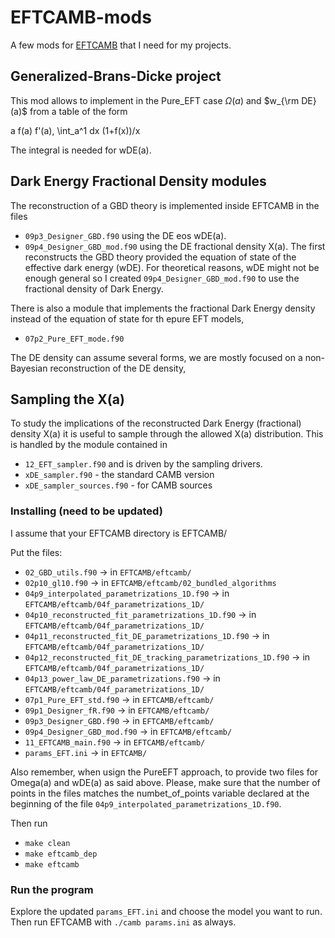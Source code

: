 # EFTCAMB-mods
A few mods for [EFTCAMB](https://github.com/EFTCAMB) that I need for my projects.

## Generalized-Brans-Dicke project
This mod allows to implement in the Pure_EFT case $\Omega(a)$ and $w_{\rm DE}(a)$ from a table of the form

a f(a) f'(a), \int_a^1 dx (1+f(x))/x

The integral is needed for wDE(a).

## Dark Energy Fractional Density modules
The reconstruction of a GBD theory is implemented inside EFTCAMB in the files
- `09p3_Designer_GBD.f90` using the DE eos wDE(a). 
- `09p4_Designer_GBD_mod.f90` using the DE fractional density X(a).
 The first reconstructs the GBD theory provided the equation of state of the effective dark energy (wDE). For theoretical reasons, wDE might not be enough general so I created `09p4_Designer_GBD_mod.f90` to use the fractional density of Dark Energy.

There is also a module that implements the fractional Dark Energy density instead of the equation of state for th epure EFT models,
 - `07p2_Pure_EFT_mode.f90`
 
 The DE density can assume several forms, we are mostly focused on a non-Bayesian reconstruction of the DE density, 
 
 ## Sampling the X(a)
 To study the implications of the reconstructed Dark Energy (fractional) density X(a) it is useful to sample through the allowed X(a) distribution. This is handled by the module contained in
 - `12_EFT_sampler.f90` 
 and is driven by the sampling drivers.
 - `xDE_sampler.f90` - the standard CAMB version
 - `xDE_sampler_sources.f90` - for CAMB sources
 


### Installing (need to be updated)

I assume that your EFTCAMB directory is EFTCAMB/ 

Put the files:
- `02_GBD_utils.f90`                                            -> in `EFTCAMB/eftcamb/`
- `02p10_gl10.f90`                                              -> in `EFTCAMB/eftcamb/02_bundled_algorithms`
- `04p9_interpolated_parametrizations_1D.f90`                   -> in `EFTCAMB/eftcamb/04f_parametrizations_1D/`
- `04p10_reconstructed_fit_parametrizations_1D.f90`             -> in `EFTCAMB/eftcamb/04f_parametrizations_1D/`
- `04p11_reconstructed_fit_DE_parametrizations_1D.f90`          -> in `EFTCAMB/eftcamb/04f_parametrizations_1D/`
- `04p12_reconstructed_fit_DE_tracking_parametrizations_1D.f90` -> in `EFTCAMB/eftcamb/04f_parametrizations_1D/`
- `04p13_power_law_DE_parametrizations.f90`                     -> in `EFTCAMB/eftcamb/04f_parametrizations_1D/`
- `07p1_Pure_EFT_std.f90`                                       -> in `EFTCAMB/eftcamb/`
- `09p1_Designer_fR.f90`                                        -> in `EFTCAMB/eftcamb/`
- `09p3_Designer_GBD.f90`                                       -> in `EFTCAMB/eftcamb/`
- `09p4_Designer_GBD_mod.f90`                                   -> in `EFTCAMB/eftcamb/`
- `11_EFTCAMB_main.f90`                                         -> in `EFTCAMB/eftcamb/`
- `params_EFT.ini`                                              -> in `EFTCAMB/`


Also remember, when usign the PureEFT approach, to provide two files for Omega(a)  and wDE(a) as said above. Please, make sure that the number of points in the files matches the numbet_of_points variable declared at the beginning of the file `04p9_interpolated_parametrizations_1D.f90`.

Then run 
  - `make clean`
  - `make eftcamb_dep`
  - `make eftcamb`
  
 ### Run the program
 Explore the updated `params_EFT.ini` and choose the model you want to run.
 Then run EFTCAMB with `./camb params.ini` as always.
  

